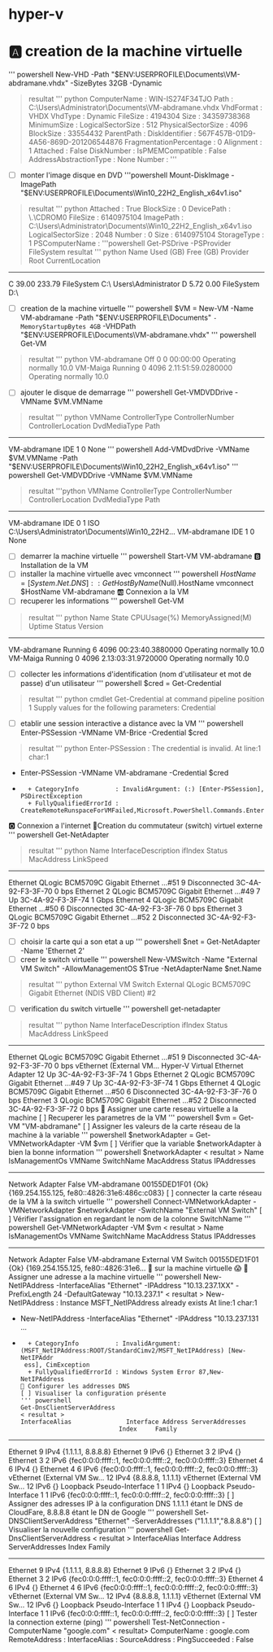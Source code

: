 # hyper-v
# 🅰️ creation de la machine virtuelle
''' powershell
 New-VHD -Path "$ENV:USERPROFILE\Documents\VM-abdramane.vhdx" -SizeBytes 32GB -Dynamic 
 > resultat
''' python
ComputerName            : WIN-IS274F34TJO
Path                    : C:\Users\Administrator\Documents\VM-abdramane.vhdx
VhdFormat               : VHDX
VhdType                 : Dynamic
FileSize                : 4194304
Size                    : 34359738368
MinimumSize             :
LogicalSectorSize       : 512
PhysicalSectorSize      : 4096
BlockSize               : 33554432
ParentPath              :
DiskIdentifier          : 567F457B-01D9-4A56-869D-201206544876
FragmentationPercentage : 0
Alignment               : 1
Attached                : False
DiskNumber              :
IsPMEMCompatible        : False
AddressAbstractionType  : None
Number                  :
'''
-[ ] monter l'image disque en DVD
'''powershell
Mount-DiskImage -ImagePath "$ENV:USERPROFILE\Documents\Win10_22H2_English_x64v1.iso"
> resultat
''' python
Attached          : True
BlockSize         : 0
DevicePath        : \\.\CDROM0
FileSize          : 6140975104
ImagePath         : C:\Users\Administrator\Documents\Win10_22H2_English_x64v1.iso
LogicalSectorSize : 2048
Number            : 0
Size              : 6140975104
StorageType       : 1
PSComputerName    :
'''powershell
Get-PSDrive -PSProvider FileSystem
> resultat
''' python
Name           Used (GB)     Free (GB) Provider      Root                                           CurrentLocation
----           ---------     --------- --------      ----                                           ---------------
C                  39.00        233.79 FileSystem    C:\                                        Users\Administrator
D                   5.72          0.00 FileSystem    D:\
-[ ] creation de la machine virtuelle
''' powershell
$VM = New-VM -Name VM-abdramane -Path "$ENV:USERPROFILE\Documents" `
                        -MemoryStartupBytes 4GB `
                        -VHDPath "$ENV:USERPROFILE\Documents\VM-abdramane.vhdx"
''' powershell
Get-VM
> resultat
''' python
VM-abdramane Off     0           0                 00:00:00           Operating normally 10.0
VM-Maiga     Running 0           4096              2.11:51:59.0280000 Operating normally 10.0
-[ ] ajouter le disque de demarrage
''' powershell
Get-VMDVDDrive -VMName $VM.VMName
> resultat
''' python
VMName       ControllerType ControllerNumber ControllerLocation DvdMediaType Path
------       -------------- ---------------- ------------------ ------------ ----
VM-abdramane IDE            1                0                  None
''' powershell
Add-VMDvdDrive -VMName $VM.VMName -Path "$ENV:USERPROFILE\Documents\Win10_22H2_English_x64v1.iso"
''' powershell
Get-VMDVDDrive -VMName $VM.VMName
> resultat
'''python
VMName       ControllerType ControllerNumber ControllerLocation DvdMediaType Path
------       -------------- ---------------- ------------------ ------------ ----
VM-abdramane IDE            0                1                  ISO          C:\Users\Administrator\Documents\Win10_22H2...
VM-abdramane IDE            1                0                  None
-[ ] demarrer la machine virtuelle
''' powershell
Start-VM VM-abdramane
🅱️ Installation de la VM
-[ ] installer la machine virtuelle avec vmconnect
''' powershell
$HostName = [System.Net.DNS]::GetHostByName($Null).HostName
vmconnect $HostName VM-abdramane
🆎 Connexion a la VM
-[ ] recuperer les informations
''' powershell
Get-VM
> resultat
''' python
Name         State   CPUUsage(%) MemoryAssigned(M) Uptime             Status             Version
----         -----   ----------- ----------------- ------             ------             -------
VM-abdramane Running 6           4096              00:23:40.3880000   Operating normally 10.0
VM-Maiga     Running 0           4096              2.13:03:31.9720000 Operating normally 10.0
-[ ] collecter les informations d'identification (nom d'utilisateur et mot de passe) d'un utilisateur
''' powershell
$cred = Get-Credential
> resultat
''' python
cmdlet Get-Credential at command pipeline position 1
Supply values for the following parameters:
Credential
-[ ] etablir une session interactive a distance avec la VM
''' powershell
Enter-PSSession -VMName VM-Brice -Credential $cred
> resultat
''' python
Enter-PSSession : The credential is invalid.
At line:1 char:1
+ Enter-PSSession -VMName VM-abdramane -Credential $cred
+ ~~~~~~~~~~~~~~~~~~~~~~~~~~~~~~~~~~~~~~~~~~~~~~~~~~~~~~
    + CategoryInfo          : InvalidArgument: (:) [Enter-PSSession], PSDirectException
    + FullyQualifiedErrorId : CreateRemoteRunspaceForVMFailed,Microsoft.PowerShell.Commands.EnterPSSessionCommand
🅾️ Connexion a l'internet
🎈Creation du commutateur (switch) virtuel externe
''' powershell
 Get-NetAdapter
 > resultat
''' python
Name                      InterfaceDescription                    ifIndex Status       MacAddress             LinkSpeed
----                      --------------------                    ------- ------       ----------             ---------
Ethernet                  QLogic BCM5709C Gigabit Ethernet ...#51       9 Disconnected 3C-4A-92-F3-3F-70          0 bps
Ethernet 2                QLogic BCM5709C Gigabit Ethernet ...#49       7 Up           3C-4A-92-F3-3F-74         1 Gbps
Ethernet 4                QLogic BCM5709C Gigabit Ethernet ...#50       6 Disconnected 3C-4A-92-F3-3F-76          0 bps
Ethernet 3                QLogic BCM5709C Gigabit Ethernet ...#52       2 Disconnected 3C-4A-92-F3-3F-72          0 bps
-[ ] choisir la carte qui a son etat a up
''' powershell
 $net = Get-NetAdapter -Name 'Ethernet 2'
 -[ ] creer le switch virtuelle
 ''' powershell
 New-VMSwitch -Name "External VM Switch" -AllowManagementOS $True -NetAdapterName $net.Name
 > resultat
''' python
External VM Switch External   QLogic BCM5709C Gigabit Ethernet (NDIS VBD Client) #2
-[ ] verification du switch virtuelle
''' powershell
get-netadapter
> resultat
''' python
Name                      InterfaceDescription                    ifIndex Status       MacAddress             LinkSpeed
----                      --------------------                    ------- ------       ----------             ---------
Ethernet                  QLogic BCM5709C Gigabit Ethernet ...#51       9 Disconnected 3C-4A-92-F3-3F-70          0 bps
vEthernet (External VM... Hyper-V Virtual Ethernet Adapter             12 Up           3C-4A-92-F3-3F-74         1 Gbps
Ethernet 2                QLogic BCM5709C Gigabit Ethernet ...#49       7 Up           3C-4A-92-F3-3F-74         1 Gbps
Ethernet 4                QLogic BCM5709C Gigabit Ethernet ...#50       6 Disconnected 3C-4A-92-F3-3F-76          0 bps
Ethernet 3                QLogic BCM5709C Gigabit Ethernet ...#52       2 Disconnected 3C-4A-92-F3-3F-72          0 bps
🎈 Assigner une carte reseau virtuelle a la machine 
[ ] Recuperer les parametres de la VM
''' powershell
$vm = Get-VM "VM-abdramane"
[ ]  Assigner les valeurs de la carte réseau de la machine à la variable 
''' powershell
$networkAdapter = Get-VMNetworkAdapter -VM $vm
[ ]  Vérifier que la variable $networkAdapter à bien la bonne information
''' powershell 
$networkAdapter
< resultat >
Name            IsManagementOs VMName       SwitchName MacAddress   Status IPAddresses
----            -------------- ------       ---------- ----------   ------ -----------
Network Adapter False          VM-abdramane            00155DED1F01 {Ok}   {169.254.155.125, fe80::4826:31e6:486c:c083}
[ ] connecter la carte réseau de la VM à la switch virtuelle
''' powershell
Connect-VMNetworkAdapter -VMNetworkAdapter $networkAdapter -SwitchName "External VM Switch"
[ ]  Vérifier l'assignation en regardant le nom de la colonne SwitchName
''' powershell 
Get-VMNetworkAdapter -VM $vm
< resultat >
Name            IsManagementOs VMName       SwitchName         MacAddress   Status IPAddresses
----            -------------- ------       ----------         ----------   ------ -----------
Network Adapter False          VM-abdramane External VM Switch 00155DED1F01 {Ok}   {169.254.155.125, fe80::4826:31e6...
🔢 sur la machine virtuelle 😱
🎈 Assigner une adresse a la machine virtuelle
''' powershell 
New-NetIPAddress -InterfaceAlias "Ethernet" -IPAddress "10.13.237.1XX" -PrefixLength 24 -DefaultGateway "10.13.237.1"
< resultat > 
New-NetIPAddress : Instance MSFT_NetIPAddress already exists
At line:1 char:1
+ New-NetIPAddress -InterfaceAlias "Ethernet" -IPAddress "10.13.237.131 ...
+ ~~~~~~~~~~~~~~~~~~~~~~~~~~~~~~~~~~~~~~~~~~~~~~~~~~~~~~~~~~~~~~~~~~~~~
    + CategoryInfo          : InvalidArgument: (MSFT_NetIPAddress:ROOT/StandardCimv2/MSFT_NetIPAddress) [New-NetIPAddr
   ess], CimException
    + FullyQualifiedErrorId : Windows System Error 87,New-NetIPAddress
  🎈 Configurer les addresses DNS
  [ ] Visualiser la configuration présente
  ''' powershell
  Get-DnsClientServerAddress
  < resultat >
  InterfaceAlias               Interface Address ServerAddresses
                             Index     Family
--------------               --------- ------- ---------------
Ethernet                             9 IPv4    {1.1.1.1, 8.8.8.8}
Ethernet                             9 IPv6    {}
Ethernet 3                           2 IPv4    {}
Ethernet 3                           2 IPv6    {fec0:0:0:ffff::1, fec0:0:0:ffff::2, fec0:0:0:ffff::3}
Ethernet 4                           6 IPv4    {}
Ethernet 4                           6 IPv6    {fec0:0:0:ffff::1, fec0:0:0:ffff::2, fec0:0:0:ffff::3}
vEthernet (External VM Sw...        12 IPv4    {8.8.8.8, 1.1.1.1}
vEthernet (External VM Sw...        12 IPv6    {}
Loopback Pseudo-Interface 1          1 IPv4    {}
Loopback Pseudo-Interface 1          1 IPv6    {fec0:0:0:ffff::1, fec0:0:0:ffff::2, fec0:0:0:ffff::3}
[ ] Assigner des adresses IP à la configuration DNS 1.1.1.1 étant le DNS de CloudFare, 8.8.8.8 étant le DN de Google
''' powershell
Set-DNSClientServerAddress "Ethernet" -ServerAddresses ("1.1.1.1","8.8.8.8")
[ ] Visualiser la nouvelle configuration
''' powershell
Get-DnsClientServerAddress
< resultat >
InterfaceAlias               Interface Address ServerAddresses
                             Index     Family
--------------               --------- ------- ---------------
Ethernet                             9 IPv4    {1.1.1.1, 8.8.8.8}
Ethernet                             9 IPv6    {}
Ethernet 3                           2 IPv4    {}
Ethernet 3                           2 IPv6    {fec0:0:0:ffff::1, fec0:0:0:ffff::2, fec0:0:0:ffff::3}
Ethernet 4                           6 IPv4    {}
Ethernet 4                           6 IPv6    {fec0:0:0:ffff::1, fec0:0:0:ffff::2, fec0:0:0:ffff::3}
vEthernet (External VM Sw...        12 IPv4    {8.8.8.8, 1.1.1.1}
vEthernet (External VM Sw...        12 IPv6    {}
Loopback Pseudo-Interface 1          1 IPv4    {}
Loopback Pseudo-Interface 1          1 IPv6    {fec0:0:0:ffff::1, fec0:0:0:ffff::2, fec0:0:0:ffff::3}
[ ] Tester la connection externe (ping)
''' powershell
Test-NetConnection -ComputerName "google.com"
< resultat> 
ComputerName   : google.com
RemoteAddress  :
InterfaceAlias :
SourceAddress  :
PingSucceeded  : False
  
